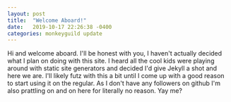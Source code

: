 ```yaml
---
layout: post
title:  "Welcome Aboard!"
date:   2019-10-17 22:26:38 -0400
categories: monkeyguild update
---
```

Hi and welcome aboard. I'll be honest with you, I haven't actually decided what I plan on doing with this site. I heard all the cool kids were playing around with static site generators and decided I'd give Jekyll a shot and here we are. I'll likely futz with this a bit until I come up with a good reason to start using it on the regular. As I don't have any followers on github I'm also prattling on and on here for literally no reason. Yay me? 
